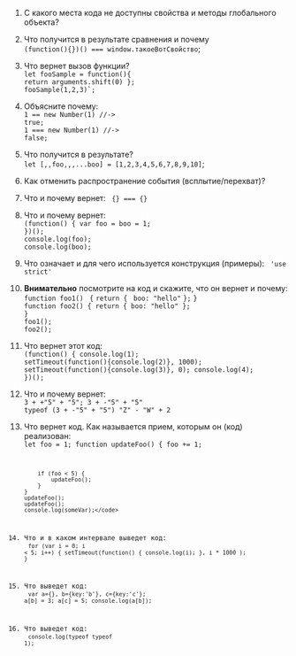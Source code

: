 1. С какого места кода не доступны свойства и методы глобального объекта?
2. Что получится в результате сравнения и почему <br/>
    `(function(){})() === window.такоеВотСвойство`;
3. Что вернет вызов функции? <br/>
    <code>let fooSample = function(){ return arguments.shift(0) };</code></br>
    <code>fooSample(1,2,3)`;</code>
4. Объясните почему: <br/>
    <code>1 == new Number(1) //-> true;</code>
    <br/>
    <code>1 === new Number(1) //-> false;</code>
5. Что получится в результате? <br/>
    `let [,,foo,,,...boo] = [1,2,3,4,5,6,7,8,9,10]`;
6. Как отменить распространение события (всплытие/перехват)?
7. Что и почему вернет: <code> {} === {} </code>
8. Что и почему вернет:<br/>
    <code>(function() {
            var foo = boo = 1;
        })();</code></br>
        <code>console.log(foo);</code></br>
        <code>console.log(boo);</code>
9. Что означает и для чего используется конструкция (примеры): <code> 'use strict' </code>
10. <strong>Внимательно</strong> посмотрите на код и скажите, что он вернет и почему:<br/>
    <code>function foo1()</code>
       <code> {</code>
          <code>return {</code>
           <code>   boo: "hello"</code>
          <code>};</code>
        <code>}</code><br/>
        <code>function foo2()
        {
          return
          {
              boo: "hello"
          };
        }</code><br/>
        <code>foo1();</code><br/>
        <code>foo2();</code>
11. Что вернет этот код:<br/>
    <code>(function() {
            console.log(1);
            setTimeout(function(){console.log(2)}, 1000);
            setTimeout(function(){console.log(3)}, 0);
            console.log(4);
        })();</code>
12. Что и почему вернет:<br/>
    <code>3 +  +"5" + "5";
        3 +  -"5" + "5"
        typeof (3 +  -"5" + "5")
        "Z" - "W" + 2</code>
13. Что вернет код. Как называется прием, которым он (код) реализован:<br/>
    <code>let foo = 1;
        function updateFoo() {
        	foo += 1;

        	if (foo < 5) {
        		updateFoo();
        	}
        }
        updateFoo();
        updateFoo();
        console.log(someVar);</code>
14. Что и в каком интервале выведет код:<br/>
    <code>for (var i = 0; i < 5; i++) {
          setTimeout(function() { console.log(i); }, i * 1000 );
        }</code>
15. Что выведет код:<br/>
    <code>var a={},
            b={key:'b'},
            c={key:'c'};
        a[b] = 3;
        a[c] = 5;
        console.log(a[b]);</code>
16. Что выведет код:<br/>
    <code>console.log(typeof typeof 1);</code>
